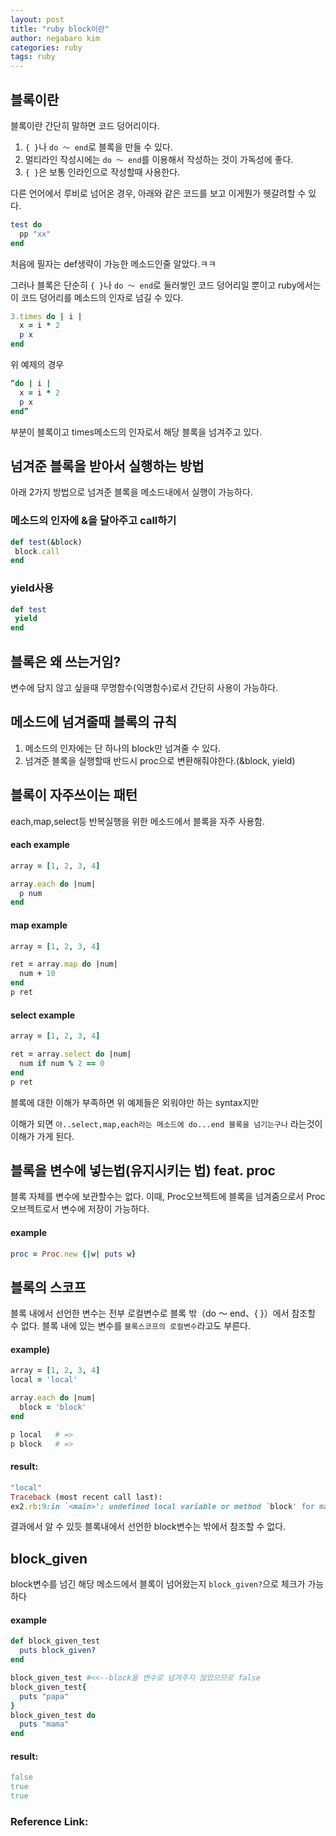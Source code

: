```yaml
---
layout: post
title: "ruby block이란"
author: negabaro kim
categories: ruby
tags: ruby
---
```


## 블록이란

블록이란 간단히 말하면 코드 덩어리이다.


1. `{ }`나 `do ～ end`로 블록을 만들 수 있다.
2. 멀티라인 작성시에는 `do ～ end`를 이용해서 작성하는 것이 가독성에 좋다.
3. `{ }`은 보통 인라인으로 작성할때 사용한다.

다른 언어에서 루비로 넘어온 경우, 아래와 같은 코드를 보고 이게뭔가 헷갈려할 수 있다.

```ruby
test do 
  pp "xx"
end
```

처음에 필자는 def생략이 가능한 메소드인줄 알았다.ㅋㅋ


그러나 블록은 단순히 `{ }`나 `do ～ end`로 둘러쌓인 코드 덩어리일 뿐이고 ruby에서는 이 코드 덩어리를 메소드의 인자로 넘길 수 있다.

```ruby
3.times do | i |
  x = i * 2
  p x
end
```

위 예제의 경우

```ruby
“do | i |
  x = i * 2
  p x
end”
```

부분이 블록이고 times메소드의 인자로서 해당 블록을 넘겨주고 있다.


## 넘겨준 블록을 받아서 실행하는 방법

아래 2가지 방법으로 넘겨준 블록을 메소드내에서 실행이 가능하다.

### 메소드의 인자에 &을 달아주고 call하기

```ruby
def test(&block)
 block.call
end
```

### yield사용

```ruby
def test
 yield
end
```


## 블록은 왜 쓰는거임?

변수에 담지 않고 싶을때 무명함수(익명함수)로서 간단히 사용이 가능하다. 


## 메소드에 넘겨줄때 블록의 규칙

1. 메소드의 인자에는 단 하나의 block만 넘겨줄 수 있다.
2. 넘겨준 블록을 실행할때 반드시 proc으로 변환해줘야한다.(&block, yield)



## 블록이 자주쓰이는 패턴

each,map,select등 반복실행을 위한 메소드에서 블록을 자주 사용함.

#### each example

```ruby
array = [1, 2, 3, 4]

array.each do |num|
  p num
end
```

#### map example

```ruby
array = [1, 2, 3, 4]

ret = array.map do |num|
  num + 10
end
p ret
```

#### select example

```ruby
array = [1, 2, 3, 4]

ret = array.select do |num|
  num if num % 2 == 0
end
p ret
```

블록에 대한 이해가 부족하면 위 예제들은 외워야만 하는 syntax지만

이해가 되면  `아..select,map,each라는 메소드에 do...end 블록을 넘기는구나` 라는것이 이해가 가게 된다.


## 블록을 변수에 넣는법(유지시키는 법) feat. proc

블록 자체를 변수에 보관할수는 없다.
이때, Proc오브젝트에 블록을 넘겨줌으로서 Proc오브젝트로서 변수에 저장이 가능하다.

#### example

```ruby
proc = Proc.new {|w| puts w}
```

## 블록의 스코프

블록 내에서 선언한 변수는 전부 로컬변수로 블록 밖（do ～ end、{ }）에서 참조할 수 없다.
블록 내에 있는 변수를 `블록스코프의 로컬변수`라고도 부른다.

#### example)

```ruby
array = [1, 2, 3, 4]
local = 'local'

array.each do |num|
  block = 'block'
end

p local   # =>
p block   # =>
```

#### result:

```ruby
"local"
Traceback (most recent call last):
ex2.rb:9:in `<main>': undefined local variable or method `block' for main:Object (NameError)
```

결과에서 알 수 있듯 블록내에서 선언한 block변수는 밖에서 참조할 수 없다.

## block_given

block변수를 넘긴 해당 메소드에서 블록이 넘어왔는지 `block_given?`으로 체크가 가능하다

#### example

```ruby
def block_given_test
  puts block_given?
end

block_given_test #<<--block을 변수로 넘겨주지 않았으므로 false
block_given_test{
  puts "papa"
}
block_given_test do
  puts "mama"
end
```

#### result:

```ruby
false
true
true
```

### Reference Link:


[Link1]: https://adhrinae.github.io/posts/mastering-ruby-blocks-in-less-than-5minutes-kor
[Link2]: https://www.sejuku.net/blog/14291
[Link3]: https://yakst.com/ja/posts/1634
[Link4]: https://qiita.com/mojihige/items/4850f7dc2836bb7f0efa

